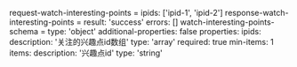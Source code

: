 request-watch-interesting-points =
  ipids: ['ipid-1', 'ipid-2']
response-watch-interesting-points =
  result: 'success'
  errors: []
watch-interesting-points-schema =
  type: 'object'
  additional-properties: false
  properties:
    ipids:
      description: '关注的兴趣点id数组'
      type: 'array'
      required: true
      min-items: 1
      items:
        description: '兴趣点id'
        type: 'string'
